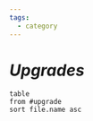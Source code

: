 ```yaml
---
tags:
  - category
---
```

# _Upgrades_



```dataview
table
from #upgrade 
sort file.name asc
```

